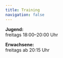 ```yaml
---
title: Training
navigation: false
---
```


**Jugend:**\
freitags 18:00&ndash;20:00 Uhr

**Erwachsene:**\
freitags ab 20:15 Uhr
